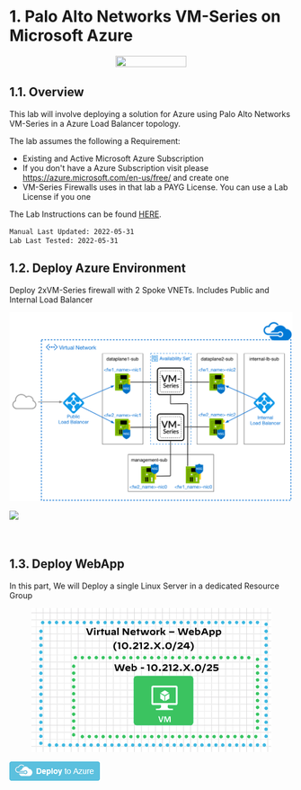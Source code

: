 # 1. Palo Alto Networks VM-Series on Microsoft Azure

<p align="center">
<img src="https://www.paloaltonetworks.com/content/dam/pan/en_US/images/logos/brand/primary-company-logo/Parent-logo.png" width=50% height=50%>
</p>

## 1.1. Overview

This lab will involve deploying a solution for Azure using Palo Alto Networks VM-Series in a Azure Load Balancer topology.

The lab assumes the following a Requirement:

- Existing and Active Microsoft Azure Subscription
- If you don't have a Azure Subscription visit please <https://azure.microsoft.com/en-us/free/> and create one
- VM-Series Firewalls uses in that lab a PAYG License. You can use a Lab License if you one

The Lab Instructions can be found [HERE](https://github.com/PaloAltoNetworks/lab-azure-vmseries/tree/main/Lab%20Guide).

```
Manual Last Updated: 2022-05-31
Lab Last Tested: 2022-05-31
```

## 1.2. Deploy Azure Environment

Deploy 2xVM-Series firewall with 2 Spoke VNETs. Includes Public and Internal Load Balancer

<p align="center">
<img src="https://github.com/PaloAltoNetworks/Azure_Training/blob/main/Azure%20Basic%20Lab/Images/2fw_3nic_avset_intlb_extlb.png">
</p>

[<img src="http://azuredeploy.net/deploybutton.png"/>](https://portal.azure.com/#create/Microsoft.Template/uri/https%3A%2F%2Fraw.githubusercontent.com%2FPaloAltoNetworks%2FAzure_Training%2Fmain%2FAzure%20Basic%20Lab%2FazureDeploy.json)
</br>
</br>
</br>

## 1.3.  Deploy WebApp

In this part, We will Deploy a single Linux Server in a dedicated Resource Group
<p align="center">
<img src="https://github.com/PaloAltoNetworks/RegionalTrainings2021/blob/main/Images/webapp.png">
</p>

[<img src="https://github.com/PaloAltoNetworks/Azure_Training/blob/main/Azure%20Advanced%20Lab/Images/deploybutton.png"/>](https://portal.azure.com/#create/Microsoft.Template/uri/https%3A%2F%2Fraw.githubusercontent.com%2FPaloAltoNetworks%2FAzure_Training%2Fmain%2FAzure%20Advanced%20Lab%2Fspokedeployment.json)
</br>
</br>
</br>
